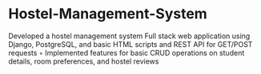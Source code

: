 # Hostel-Management-System
Developed a hostel management system Full stack web application using Django, PostgreSQL, and basic HTML scripts and REST API for GET/POST requests ◦ Implemented features for basic CRUD operations on student details, room preferences, and hostel reviews 
